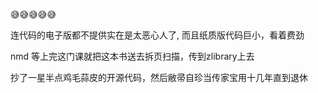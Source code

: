 :sweat_smile::sweat_smile::sweat_smile::sweat_smile::sweat_smile:

连代码的电子版都不提供实在是太恶心人了, 而且纸质版代码巨小，看着费劲

nmd 等上完这门课就把这本书送去拆页扫描，传到zlibrary上去

抄了一星半点鸡毛蒜皮的开源代码，然后敝帚自珍当传家宝用十几年直到退休